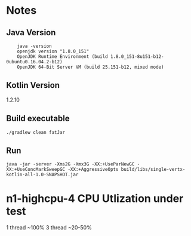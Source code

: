 # Notes

## Java Version
```
    java -version
    openjdk version "1.8.0_151"
    OpenJDK Runtime Environment (build 1.8.0_151-8u151-b12-0ubuntu0.16.04.2-b12)
    OpenJDK 64-Bit Server VM (build 25.151-b12, mixed mode)
```

## Kotlin Version
1.2.10

## Build executable
```
./gradlew clean fatJar
```

## Run
```
java -jar -server -Xms2G -Xmx3G -XX:+UseParNewGC -XX:+UseConcMarkSweepGC -XX:+AggressiveOpts build/libs/single-vertx-kotlin-all-1.0-SNAPSHOT.jar
```

# n1-highcpu-4 CPU Utlization under test
1 thread ~100%
3 thread ~20-50%
